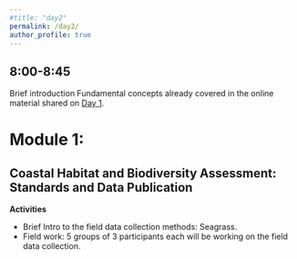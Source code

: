 ```yaml
---
#title: "day2"
permalink: /day2/
author_profile: true
---
```



## 8:00-8:45

Brief introduction
Fundamental concepts already covered in the online material shared on [Day 1](https://cperaltab.github.io/ADAPT/day1/).

# Module 1: 

## Coastal Habitat and Biodiversity Assessment: Standards and Data Publication

**Activities**

- Brief Intro to the field data collection methods: Seagrass.
- Field work: 5 groups of 3  participants each will be working on the field data collection.



